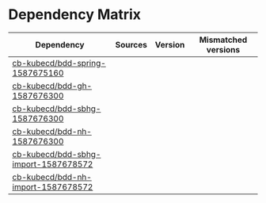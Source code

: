 # Dependency Matrix

Dependency | Sources | Version | Mismatched versions
---------- | ------- | ------- | -------------------
[cb-kubecd/bdd-spring-1587675160](https://github.com/cb-kubecd/bdd-spring-1587675160.git) |  | []() | 
[cb-kubecd/bdd-gh-1587676300](https://github.com/cb-kubecd/bdd-gh-1587676300.git) |  | []() | 
[cb-kubecd/bdd-sbhg-1587676300](https://github.com/cb-kubecd/bdd-sbhg-1587676300.git) |  | []() | 
[cb-kubecd/bdd-nh-1587676300](https://github.com/cb-kubecd/bdd-nh-1587676300.git) |  | []() | 
[cb-kubecd/bdd-sbhg-import-1587678572](https://github.com/cb-kubecd/bdd-sbhg-import-1587678572.git) |  | []() | 
[cb-kubecd/bdd-nh-import-1587678572](https://github.com/cb-kubecd/bdd-nh-import-1587678572.git) |  | []() | 
